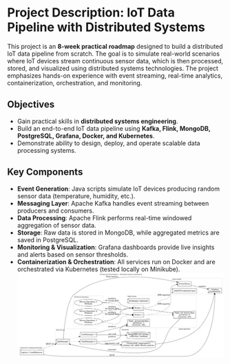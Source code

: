 # Project Description: IoT Data Pipeline with Distributed Systems

This project is an **8-week practical roadmap** designed to build a distributed IoT data pipeline from scratch. The goal is to simulate real-world scenarios where IoT devices stream continuous sensor data, which is then processed, stored, and visualized using distributed systems technologies. The project emphasizes hands-on experience with event streaming, real-time analytics, containerization, orchestration, and monitoring.

## Objectives
- Gain practical skills in **distributed systems engineering**.
- Build an end-to-end IoT data pipeline using **Kafka, Flink, MongoDB, PostgreSQL, Grafana, Docker, and Kubernetes**.
- Demonstrate ability to design, deploy, and operate scalable data processing systems.

## Key Components
- **Event Generation**: Java scripts simulate IoT devices producing random sensor data (temperature, humidity, etc.).
- **Messaging Layer**: Apache Kafka handles event streaming between producers and consumers.
- **Data Processing**: Apache Flink performs real-time windowed aggregation of sensor data.
- **Storage**: Raw data is stored in MongoDB, while aggregated metrics are saved in PostgreSQL.
- **Monitoring & Visualization**: Grafana dashboards provide live insights and alerts based on sensor thresholds.
- **Containerization & Orchestration**: All services run on Docker and are orchestrated via Kubernetes (tested locally on Minikube).
![alt text](/images/iot_architecture.png)

